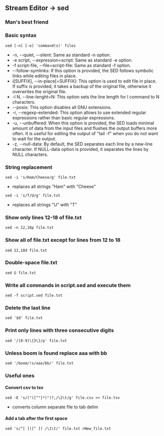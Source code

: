 ## Stream Editor -> sed
### Man's best friend

### Basic syntax
```sed [-n] [-e] 'command(s)' files``` 

- -n, --quiet, --silent: Same as standard -n option.
- -e script, --expression=script: Same as standard -e option.
- -f script-file, --file=script-file: Same as standard -f option.
- --follow-symlinks: If this option is provided, the SED follows symbolic links while editing files in place.
- i[SUFFIX], --in-place[=SUFFIX]: This option is used to edit file in place. If suffix is provided, it takes a backup of the original file, otherwise it overwrites the original file.
- -l N, --line-lenght=N: This option sets the line length for l command to N characters.
- --posix: This option disables all GNU extensions.
- -r, --regexp-extended: This option allows to use extended regular expressions rather than basic regular expressions.
- -u, --unbuffered: When this option is provided, the SED loads minimal amount of data from the input files and flushes the output buffers more often. It is useful for editing the output of "tail -f" when you do not want to wait for the output.
- -z, --null-data: By default, the SED separates each line by a new-line character. If NULL-data option is provided, it separates the lines by NULL characters.

### String replacement
```sed -i 's/Ham/Cheese/g' file.txt```
- replaces all strings "Ham" with "Cheese"

```sed -i 's/T/U/g' file.txt```
- replaces all strings "U" with "T"

### Show only lines 12-18 of file.txt
```sed -n 12,18p file.txt```

### Show all of file.txt except for lines from 12 to 18
```sed 12,18d file.txt```

### Double-space file.txt
```sed G file.txt```

### Write all commands in script.sed and execute them
```sed -f script.sed file.txt```

### Delete the last line
```sed '$d' file.txt```

### Print only lines with three consecutive digits
```sed '/[0-9]\{3\}/p' file.txt``` 

### Unless boom is found replace aaa with bb
```sed '/boom/!s/aaa/bb/' file.txt``` 


### Useful ones

#### Convert csv to tsv
```sed -E 's/("([^"]*)")?,/\2\t/g' file.csv >> file.tsv```
- converts column separate file to tab delim

#### Add a tab after the first space
```sed 's/^[ ]([^ ]) /\1\t/' file.txt >New_file.txt```
